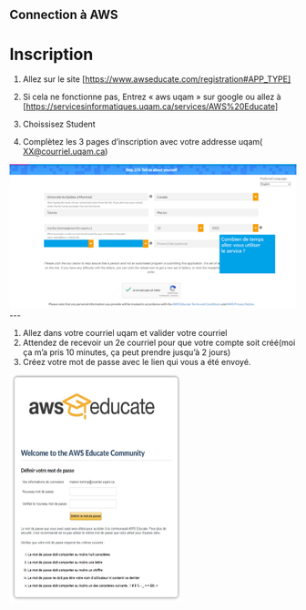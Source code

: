 ## Connection à AWS
# Inscription
1.  Allez sur le site [https://www.awseducate.com/registration#APP_TYPE]
1.	Si cela ne fonctionne pas, Entrez « aws uqam » sur google ou allez à [https://servicesinformatiques.uqam.ca/services/AWS%20Educate]

1.	Choissisez Student
1.	Complètez les 3 pages d’inscription avec votre addresse uqam( XX@courriel.uqam.ca)

<img src="./images/aws_1.png" alt="aws_1" />
---

1.	Allez dans votre courriel uqam et valider votre courriel
1.	Attendez de recevoir un 2e courriel pour que votre compte soit créé(moi ça m’a pris 10 minutes, ça peut prendre jusqu’à 2 jours)
1.	Créez votre mot de passe avec le lien qui vous a été envoyé.  

<img src="./images/aws_3.png" alt="aws_3" width="300px" height="400px" />
